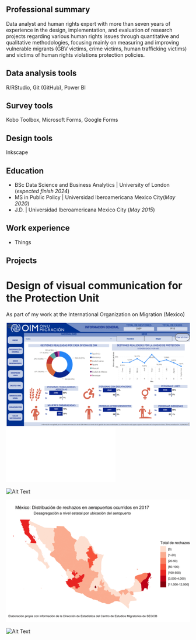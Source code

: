 ## Professional summary

Data analyst and human rights expert with more than seven years of experience in the design, implementation, and evaluation of research projects regarding various human rights issues through quantitative and qualitative methodologies, focusing mainly on measuring and improving vulnerable migrants (GBV victims, crime victims, human trafficking victims) and victims of human rights violations protection policies.

## Data analysis tools
R/RStudio, Git (GitHub), Power BI

## Survey tools
Kobo Toolbox, Microsoft Forms, Google Forms

## Design tools
Inkscape

## Education
- BSc Data Science and Business Analytics | University of London (_expected finish 2024_)
- MS in Public Policy | Universidad Iberoamericana Mexico City(_May 2020_)
- J.D. |  Universidad Iberoamericana Mexico City (_May 2015_)

## Work experience
- Things

## Projects

# Design of visual communication for the Protection Unit

As part of my work at the International Organization on Migration (Mexico)

![Alt Text](/docs/assets/images/dashboard_1.png)
![Alt Text](/docs/assets/images/red_actires_sistema_justicia.html)

![Alt Text](/docs/assets/images/)





![Airport rejections in Mexico](/docs/assets/images/gif_aeropuertos_200.gif)

![Alt Text](https://media.giphy.com/media/vFKqnCdLPNOKc/giphy.gif)